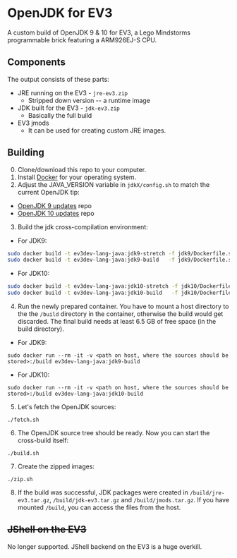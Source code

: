 # OpenJDK for EV3
A custom build of OpenJDK 9 & 10 for EV3, a Lego Mindstorms programmable brick featuring a ARM926EJ-S CPU.

## Components
The output consists of these parts:
* JRE running on the EV3 - `jre-ev3.zip`
  * Stripped down version -- a runtime image
* JDK built for the EV3 - `jdk-ev3.zip`
  * Basically the full build
* EV3 jmods
  * It can be used for creating custom JRE images.

## Building

0. Clone/download this repo to your computer.
1. Install [Docker](https://docs.docker.com/engine/installation/) for your operating system.
2. Adjust the JAVA_VERSION variable in `jdkX/config.sh` to match the current OpenJDK tip:
  * [OpenJDK 9 updates](http://hg.openjdk.java.net/jdk-updates/jdk9u/) repo
  * [OpenJDK 10 updates](http://hg.openjdk.java.net/jdk-updates/jdk10u/) repo
3. Build the jdk cross-compilation environment:
  * For JDK9:
```sh
sudo docker build -t ev3dev-lang-java:jdk9-stretch -f jdk9/Dockerfile.system  build
sudo docker build -t ev3dev-lang-java:jdk9-build   -f jdk9/Dockerfile.scripts build
```
  * For JDK10:
```sh
sudo docker build -t ev3dev-lang-java:jdk10-stretch -f jdk10/Dockerfile.system  build
sudo docker build -t ev3dev-lang-java:jdk10-build   -f jdk10/Dockerfile.scripts build
```
4. Run the newly prepared container. You have to mount a host directory to the the `/build` directory in the container,
otherwise the build would get discarded. The final build needs at least 6.5 GB of free space (in the build directory).
  * For JDK9:
```
sudo docker run --rm -it -v <path on host, where the sources should be stored>:/build ev3dev-lang-java:jdk9-build
```
  * For JDK10:
```
sudo docker run --rm -it -v <path on host, where the sources should be stored>:/build ev3dev-lang-java:jdk10-build
```
5. Let's fetch the OpenJDK sources:
```
./fetch.sh
```
6. The OpenJDK source tree should be ready. Now you can start the cross-build itself:
```
./build.sh
```
7. Create the zipped images:
```
./zip.sh
```
8. If the build was successful, JDK packages were created in `/build/jre-ev3.tar.gz`, `/build/jdk-ev3.tar.gz` and `/build/jmods.tar.gz`.
If you have mounted `/build`, you can access the files from the host.

## ~~JShell on the EV3~~

No longer supported. JShell backend on the EV3 is a huge overkill.
